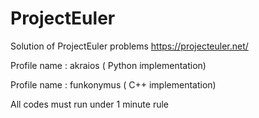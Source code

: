 # ProjectEuler
Solution of ProjectEuler problems
https://projecteuler.net/

Profile name : akraios ( Python implementation)

Profile name : funkonymus ( C++ implementation)

All codes must run under 1 minute rule
